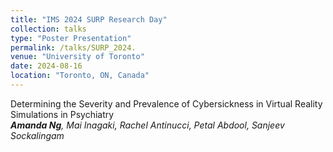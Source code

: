 ```yaml
---
title: "IMS 2024 SURP Research Day"
collection: talks
type: "Poster Presentation"
permalink: /talks/SURP_2024.
venue: "University of Toronto"
date: 2024-08-16
location: "Toronto, ON, Canada"
---
```


Determining the Severity and Prevalence of Cybersickness in Virtual Reality Simulations in Psychiatry
<br>***Amanda Ng**, Mai Inagaki, Rachel Antinucci, Petal Abdool, Sanjeev Sockalingam*
